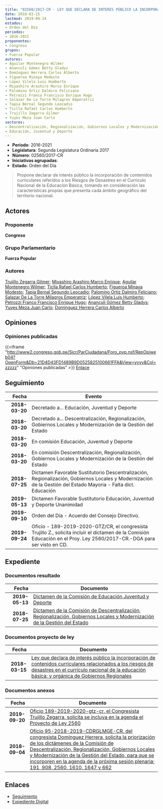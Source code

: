 ```yaml
---
title: "02560/2017-CR - LEY QUE DECLARA DE INTERÉS PÚBLICO LA INCORPORACIÓN DE CONTENIDOS CURRICULARES RELACIONADOS A LOS RIESGOS DE DESASTRES EN EL CURRICULO NACIONAL DE LA EDUCACIÓN BÁSICA Y MODIFICA EL LITERAL C), DEL ARTÍCULO 47 DE LA LEY 27867, LEY ORGÁNICA DE GOBIERNOS REGIONALES"
date: 2018-03-15
lastmod: 2019-09-24
estados:
- Orden del Día
periodos:
- 2016-2021
proponentes:
- Congreso
grupos:
- Fuerza Popular
autores:
- Aguilar Montenegro Wilmer
- Ananculi Gómez Betty Gladys
- Domínguez Herrera Carlos Alberto
- Figueroa Minaya Modesto
- López Vilela Luis Humberto
- Miyashiro Arashiro Marco Enrique
- Palomino Ortiz Dalmiro Feliciano
- Petrozzi Franco Francisco Enrique Hugo
- Salazar De La Torre Milagros Emperatriz
- Tapia Bernal Segundo Leocadio
- Ticlla Rafael Carlos Humberto
- Trujillo Zegarra Gilmer
- Yuyes Meza Juan Carlo
sectores:
- Descentralización, Regionalización, Gobiernos Locales y Modernización de la Gestión del Estado
- Educación, Juventud y Deporte
---
```

- **Periodo**: 2016-2021
- **Legislatura**: Segunda Legislatura Ordinaria 2017
- **Número**: 02560/2017-CR
- **Iniciativas agrupadas**: 
- **Estado**: Orden del Día

> Propone declarar de interés público la incorporación de contenidos curriculares referidos a los Riesgos de Desastres en el Curriculo Nacional de la Educación Básica, tomando en consideración las características propias que presenta cada ámbito geográfico del territorio nacional.


## Actores

### Proponente

**Congreso**

### Grupo Parlamentario

**Fuerza Popular**

### Autores

[Trujillo Zegarra Gilmer](mailto:mailto:gtrujilloz@congreso.gob.pe); [Miyashiro Arashiro Marco Enrique](mailto:mailto:mmiyashiro@congreso.gob.pe); [Aguilar Montenegro Wilmer](mailto:mailto:waguilar@congreso.gob.pe); [Ticlla Rafael Carlos Humberto](mailto:mailto:cticlla@congreso.gob.pe); [Figueroa Minaya Modesto](mailto:mailto:mfigueroam@congreso.gob.pe); [Tapia Bernal Segundo Leocadio](mailto:mailto:stapia@congreso.gob.pe); [Palomino Ortiz Dalmiro Feliciano](mailto:mailto:dfpalomino@congreso.gob.pe); [Salazar De La Torre Milagros Emperatriz](mailto:mailto:msalazard@congreso.gob.pe); [López Vilela Luis Humberto](mailto:mailto:llopezv@congreso.gob.pe); [Petrozzi Franco Francisco Enrique Hugo](mailto:mailto:fpetrozzi@congreso.gob.pe); [Ananculi Gómez Betty Gladys](mailto:mailto:bananculi@congreso.gob.pe); [Yuyes Meza Juan Carlo](mailto:mailto:jyuyes@congreso.gob.pe); [Domínguez Herrera Carlos Alberto](mailto:mailto:cdominguez@congreso.gob.pe)

## Opiniones

### Opiniones publicadas

{{<iframe "http://www2.congreso.gob.pe/Sicr/ParCiudadana/Foro_pvp.nsf/RepOpiweb04?OpenForm&Db=21D4D43FD1489B9D0525825100661FFA&View=yyyy&Col=zzzzz" "Opiniones publicadas" >}}
[Enlace](http://www2.congreso.gob.pe/Sicr/ParCiudadana/Foro_pvp.nsf/RepOpiweb04?OpenForm&Db=21D4D43FD1489B9D0525825100661FFA&View=yyyy&Col=zzzzz)


## Seguimiento

| Fecha | Evento |
|------:|--------|
| **2018-03-20** | Decretado a... Educación, Juventud y Deporte |
| **2018-03-20** | Decretado a... Descentralización, Regionalización, Gobiernos Locales y Modernización de la Gestión del Estado |
| **2018-03-20** | En comisión Educación, Juventud y Deporte |
| **2018-03-20** | En comisión Descentralización, Regionalización, Gobiernos Locales y Modernización de la Gestión del Estado |
| **2018-07-25** | Dictamen Favorable Sustitutorio Descentralización, Regionalización, Gobiernos Locales y Modernización de la Gestión del Estado Mayoria - Falta dict. Educación |
| **2019-05-13** | Dictamen Favorable Sustitutorio Educación, Juventud y Deporte Unanimidad |
| **2019-09-10** | Orden del Día - Acuerdo del Consejo Directivo. |
| **2019-09-24** | Oficio - 189-2019-2020-GTZ/CR, el congresista Trujillo Z., solicita incluir el dictamen de la Comisión Educación en el Proy. Ley 2560/2017-CR.-DGA para ser visto en CD. |

## Expediente

### Documentos resultado

| Fecha | Documento |
|------:|-----------|
| **2019-05-13** | [Dictamen de la Comisión de Educación Juventud y Deporte](http://www.leyes.congreso.gob.pe/Documentos/2016_2021/Dictamenes/Proyectos_de_Ley/02560DC10MAY20190513.pdf) |
| **2018-07-25** | [Dictamen de la Comisión de Descentralización, Regionalización, Gobiernos Locales y Modernización de la Gestión del Estado](http://www.leyes.congreso.gob.pe/Documentos/2016_2021/Dictamenes/Proyectos_de_Ley/02560DC08MAY20180725.PDF) |

### Documentos proyecto de ley

| Fecha | Documento |
|------:|-----------|
| **2018-03-15** | [Ley que declara de interés público la incorporación de contenidos curriculares relacionados a los riesgos de desastres en el currículo nacional de la educación básica; y orgánica de Gobiernos Regionales](http://www.leyes.congreso.gob.pe/Documentos/2016_2021/Proyectos_de_Ley_y_de_Resoluciones_Legislativas/PL0256020180315..pdf) |

### Documentos anexos

| Fecha | Documento |
|------:|-----------|
| **2019-09-20** | [Oficio 189-2019-2020-gtz-cr, el Congresista Trujillo Zegarra, solicita se incluya en la agenda el Proyecto de Ley 2560](http://www.leyes.congreso.gob.pe/Documentos/2016_2021/Oficios/Congresistas/OFICIO-189-2019-2020-GTZ-CR.pdf) |
| **2018-09-04** | [Oficio 95-2018-2019-CDRGLMGE-CR, del congresista Domínguez Herrera, solicita la priorización de los dictámenes de la Comisión de Descentralización, Regionalización, Gobiernos Locales y Modernización de la Gestión del Estado, para que se incorporen en la agenda de la próxima sesión plenaria; 191, 908, 2560, 1610, 1647 y 662](http://www.leyes.congreso.gob.pe/Documentos/2016_2021/Oficios/Comisiones_Ordinarias/OFICIO-95-2018-2019-CDRGLMGE-CR.pdf) |

## Enlaces

- [Seguimiento](http://www2.congreso.gob.pe/Sicr/TraDocEstProc/CLProLey2016.nsf/f7fff46988ca05b1052578e100829cc7/4953c3b8d3a31ee005258251007c9aeb?OpenDocument)
- [Expediente Digital](http://www2.congreso.gob.pe/Sicr/TraDocEstProc/Expvirt_2011.nsf/visbusqptramdoc1621/02560?opendocument)

